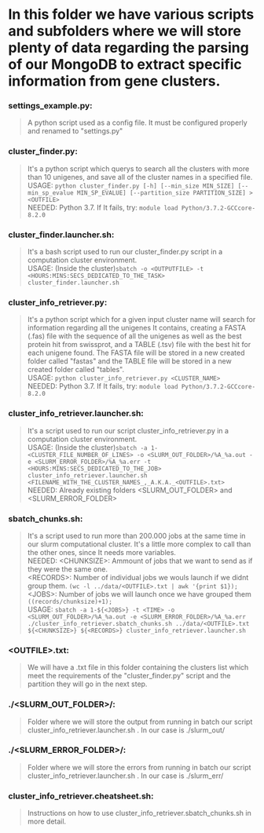 
# In this folder we have various scripts and subfolders where we will store plenty of data regarding the parsing of our MongoDB to extract specific information from gene clusters.

### settings_example.py:
>A python script used as a config file. It must be configured properly and renamed to "settings.py"

### cluster_finder.py:
>It's a python script which querys to search all the clusters with more than 10 unigenes, and save all of the cluster names in a specified file.<br />USAGE: `python cluster_finder.py [-h] [--min_size MIN_SIZE]
                         [--min_sp_evalue MIN_SP_EVALUE]
                         [--partition_size PARTITION_SIZE]
	> <OUTFILE>`
><br />NEEDED: Python 3.7. If It fails, try: `module load Python/3.7.2-GCCcore-8.2.0`

### cluster_finder.launcher.sh:
>It's a bash script used to run our cluster_finder.py script in a computation cluster environment.<br />USAGE: (Inside the cluster)`sbatch -o <OUTPUTFILE> -t <HOURS:MINS:SECS_DEDICATED_TO_THE_TASK> cluster_finder.launcher.sh`

### cluster_info_retriever.py: 
>It's a python script which for a given input cluster name will search for information regarding all the unigenes It contains, creating a FASTA (.fas) file with the sequence of all the unigenes as well as the best protein hit from swissprot, and a TABLE (.tsv) file with the best hit for each unigene found. The FASTA file will be stored in a new created folder called "fastas" and the TABLE file will be stored in a new created folder called "tables".<br />USAGE: `python cluster_info_retriever.py <CLUSTER_NAME>`<br />NEEDED: Python 3.7. If It fails, try: `module load Python/3.7.2-GCCcore-8.2.0`

### cluster_info_retriever.launcher.sh: 
>It's a script used to run our script cluster_info_retriever.py in a computation cluster environment.<br />USAGE: (Inside the cluster)`sbatch -a 1-<CLUSTER_FILE_NUMBER_OF_LINES> -o <SLURM_OUT_FOLDER>/%A_%a.out -e <SLURM_ERROR_FOLDER>/%A_%a.err -t <HOURS:MINS:SECS_DEDICATED_TO_THE_JOB> cluster_info_retriever.launcher.sh <FILENAME_WITH_THE_CLUSTER_NAMES_,_A.K.A._<OUTFILE>.txt>`<br />NEEDED: Already existing folders &#60;SLURM_OUT_FOLDER> and &#60;SLURM_ERROR_FOLDER>

### sbatch_chunks.sh: 
>It's a script used to run more than 200.000 jobs at the same time in our slurm computational cluster. It's a little more complex to call than the other ones, since It needs more variables.<br />NEEDED: &#60;CHUNKSIZE>: Ammount of jobs that we want to send as if they were the same one.<br />&#60;RECORDS>: Number of individual jobs we wouls launch if we didnt group them. `(wc -l ../data/<OUTFILE>.txt | awk '{print $1});`<br />&#60;JOBS>: Number of jobs we will launch once we have grouped them `((records/chunksize)+1);`<br />USAGE: `sbatch -a 1-${<JOBS>} -t <TIME> -o <SLURM_OUT_FOLDER>/%A_%a.out -e <SLURM_ERROR_FOLDER>/%A_%a.err ./cluster_info_retriever.sbatch_chunks.sh ../data/<OUTFILE>.txt ${<CHUNKSIZE>} ${<RECORDS>} cluster_info_retriever.launcher.sh `

### &#60;OUTFILE>.txt: 
>We will have a .txt file in this folder containing the clusters list which meet the requirements of the "cluster_finder.py" script and the partition they will go in the next step.

### ./&#60;SLURM_OUT_FOLDER>/: 
>Folder where we will store the output from running in batch our script cluster_info_retriever.launcher.sh . In our case is ./slurm_out/

### ./&#60;SLURM_ERROR_FOLDER>/:
>Folder where we will store the errors from running in batch our script cluster_info_retriever.launcher.sh . In our case is ./slurm_err/

### cluster_info_retriever.cheatsheet.sh:
>Instructions on how to use cluster_info_retriever.sbatch_chunks.sh in more detail.
